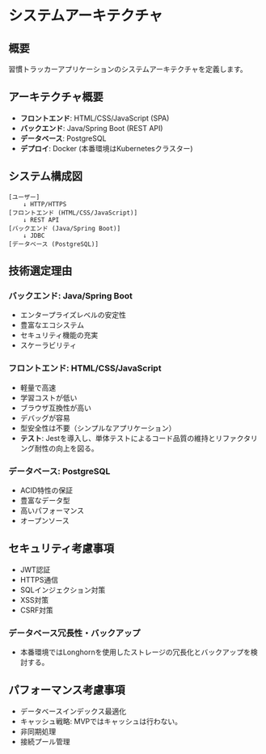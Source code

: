 # システムアーキテクチャ

## 概要
習慣トラッカーアプリケーションのシステムアーキテクチャを定義します。

## アーキテクチャ概要
- **フロントエンド**: HTML/CSS/JavaScript (SPA)
- **バックエンド**: Java/Spring Boot (REST API)
- **データベース**: PostgreSQL
- **デプロイ**: Docker (本番環境はKubernetesクラスター)

## システム構成図
```
[ユーザー] 
    ↓ HTTP/HTTPS
[フロントエンド (HTML/CSS/JavaScript)]
    ↓ REST API
[バックエンド (Java/Spring Boot)]
    ↓ JDBC
[データベース (PostgreSQL)]
```

## 技術選定理由

### バックエンド: Java/Spring Boot
- エンタープライズレベルの安定性
- 豊富なエコシステム
- セキュリティ機能の充実
- スケーラビリティ

### フロントエンド: HTML/CSS/JavaScript
- 軽量で高速
- 学習コストが低い
- ブラウザ互換性が高い
- デバッグが容易
- 型安全性は不要（シンプルなアプリケーション）
- **テスト**: Jestを導入し、単体テストによるコード品質の維持とリファクタリング耐性の向上を図る。

### データベース: PostgreSQL
- ACID特性の保証
- 豊富なデータ型
- 高いパフォーマンス
- オープンソース

## セキュリティ考慮事項
- JWT認証
- HTTPS通信
- SQLインジェクション対策
- XSS対策
- CSRF対策
### データベース冗長性・バックアップ
- 本番環境ではLonghornを使用したストレージの冗長化とバックアップを検討する。

## パフォーマンス考慮事項
- データベースインデックス最適化
- キャッシュ戦略: MVPではキャッシュは行わない。
- 非同期処理
- 接続プール管理
